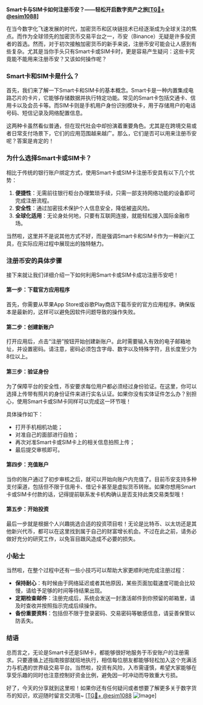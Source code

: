 **Smart卡与SIM卡如何注册币安？——轻松开启数字资产之旅[[TG💪+ @esim1088](https://t.me/s/esim1088)]**

在当今数字化飞速发展的时代，加密货币和区块链技术已经逐渐成为全球关注的焦点。而作为全球领先的加密货币交易平台之一，币安（Binance）无疑是许多投资者的首选。然而，对于初次接触加密货币的新手来说，注册币安可能会让人感到有些复杂。尤其是当你手头只有Smart卡或SIM卡时，更是容易产生疑问：这些卡究竟能不能用来注册币安？又该如何操作呢？

### Smart卡和SIM卡是什么？

首先，我们来了解一下Smart卡和SIM卡的基本概念。Smart卡是一种内置集成电路芯片的卡片，它能够存储数据并执行特定功能。常见的Smart卡包括交通卡、信用卡以及会员卡等。而SIM卡则是手机用户身份识别模块卡，用于存储用户的电话号码、短信记录及网络配置信息。

这两种卡虽然看似普通，但在现代社会中却扮演着重要角色。尤其是在跨境交易或者日常支付场景下，它们的应用范围越来越广。那么，它们是否可以用来注册币安呢？答案是肯定的！

### 为什么选择Smart卡或SIM卡？

相比于传统的银行账户绑定方式，使用Smart卡或SIM卡注册币安具有以下几个优势：

1. **便捷性**：无需前往银行柜台办理繁琐手续，只需一部支持网络功能的设备即可完成注册流程。
2. **安全性**：通过加密技术保护个人信息安全，降低被盗风险。
3. **全球化适用**：无论身处何地，只要有互联网连接，就能轻松接入国际金融市场。

当然啦，这里并不是说其他方式不好，而是强调Smart卡和SIM卡作为一种新兴工具，在实际应用过程中展现出的独特魅力。

### 注册币安的具体步骤

接下来就让我们详细介绍一下如何利用Smart卡或SIM卡成功注册币安吧！

#### 第一步：下载官方应用程序

首先，你需要从苹果App Store或谷歌Play商店下载币安的官方应用程序。确保版本是最新的，这样可以避免因软件问题导致的操作失败。

#### 第二步：创建新账户

打开应用后，点击“注册”按钮开始创建新账户。此时需要输入有效的电子邮箱地址，并设置密码。请注意，密码必须包含字母、数字以及特殊字符，且长度至少为8位以上。

#### 第三步：验证身份

为了保障平台的安全性，币安要求每位用户都必须经过身份验证。在这里，你可以选择上传带有照片的身份证件来进行实名认证。如果你没有实体证件怎么办？别担心，使用Smart卡或SIM卡同样可以完成这一环节哦！

具体操作如下：
- 打开手机相机功能；
- 对准自己的面部进行自拍；
- 再次对准Smart卡或SIM卡上的相关信息拍照上传；
- 最后提交审核即可。

#### 第四步：充值账户

当你的账户通过了初步审核之后，就可以开始向账户内充值了。目前币安支持多种支付渠道，包括但不限于信用卡、借记卡甚至是虚拟货币转账。如果你想用Smart卡或SIM卡付款的话，记得提前联系发卡机构确认是否支持此类交易类型哦！

#### 第五步：开始投资

最后一步就是根据个人兴趣挑选合适的投资项目啦！无论是比特币、以太坊还是其他新兴代币，都可以在这里找到属于自己的财富增长机会。不过在此之前，请务必做好充分的研究工作，以免盲目跟风造成不必要的损失。

### 小贴士

当然啦，在整个过程中还有一些小技巧可以帮助大家更顺利地完成注册过程：

- **保持耐心**：有时候由于网络延迟或者其他原因，某些页面加载速度可能会比较慢，请给予足够的时间等待结果出现。
- **定期检查邮件**：注册完成后，系统会发送一封激活邮件到你预留的邮箱里，请及时查收并按照指示完成后续操作。
- **备份重要资料**：包括但不限于登录密码、交易密码等敏感信息，请妥善保管以防丢失。

### 结语

总而言之，无论是Smart卡还是SIM卡，都能够很好地服务于币安账户的注册需求。只要遵循上述指南按部就班地执行，相信每位朋友都能够轻松加入这个充满活力与机遇的世界级交易平台。当然啦，投资有风险，入市需谨慎，希望大家能够在享受乐趣的同时也注意控制好资金比例，避免因一时冲动而导致重大亏损。

好了，今天的分享就到这里啦！如果你还有任何疑问或者想要了解更多关于数字货币的知识，欢迎随时留言交流哦~ [[TG💪+ @esim1088](https://t.me/s/esim1088) ![Image](https://i.postimg.cc/4NQfJmqS/Snipaste-2025-05-13-00-14-12.png)]